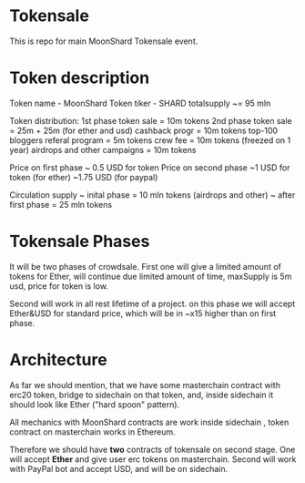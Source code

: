 # Tokensale

This is repo for main MoonShard Tokensale event.

# Token description
Token name - MoonShard
Token tiker - SHARD
totalsupply ~= 95 mln

Token distribution:
1st phase token sale = 10m tokens
2nd phase token sale = 25m + 25m (for ether and usd)
cashback progr = 10m tokens
top-100 bloggers referal program = 5m tokens
crew fee = 10m tokens (freezed on 1 year)
airdrops and other campaigns = 10m tokens

Price on first phase ~ 0.5 USD for token
Price on second phase ~1 USD for token (for ether) ~1.75 USD (for paypal)

Circulation supply
~ inital phase = 10 mln tokens (airdrops and other)
~ after first phase = 25 mln tokens


# Tokensale Phases
It will be two phases of crowdsale.
First one will give a limited amount of tokens for Ether, will continue due limited amount of time, maxSupply is 5m usd, price for token is low.

Second will work in all rest lifetime of a project. on this phase we will accept Ether&USD for standard price, which will be in ~x15 higher than on first phase.

# Architecture

As far we should mention, that we have some masterchain contract with erc20 token, bridge to sidechain on that token, and, inside sidechain it should look like Ether ("hard spoon" pattern).

All mechanics with MoonShard contracts are work inside sidechain , token contract on masterchain works in Ethereum.

Therefore we should have **two** contracts of tokensale on second stage.  One will accept **Ether** and give user erc tokens on masterchain. Second will work with PayPal bot and accept USD, and will be on sidechain.
